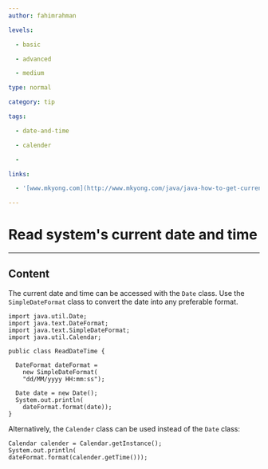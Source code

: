 ```yaml
---
author: fahimrahman

levels:

  - basic

  - advanced

  - medium

type: normal

category: tip

tags:

  - date-and-time

  - calender

  - 

links:

  - '[www.mkyong.com](http://www.mkyong.com/java/java-how-to-get-current-date-time-date-and-calender/)'

---
```


# Read system's current date and time

---
## Content

The current date and time can be accessed with the `Date` class. Use the `SimpleDateFormat` class to convert the date into any preferable format.
```
import java.util.Date;
import java.text.DateFormat;
import java.text.SimpleDateFormat;
import java.util.Calendar;

public class ReadDateTime {

  DateFormat dateFormat = 
    new SimpleDateFormat(
    "dd/MM/yyyy HH:mm:ss");

  Date date = new Date();
  System.out.println(
    dateFormat.format(date)); 
}
```
Alternatively, the `Calender` class can be used instead of the `Date` class:
```  
Calendar calender = Calendar.getInstance();
System.out.println(
dateFormat.format(calender.getTime()));  

```

